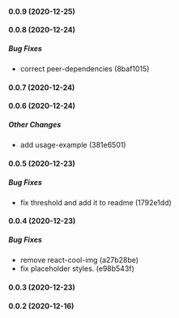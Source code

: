 #### 0.0.9 (2020-12-25)

#### 0.0.8 (2020-12-24)

##### Bug Fixes

*  correct peer-dependencies (8baf1015)

#### 0.0.7 (2020-12-24)

#### 0.0.6 (2020-12-24)

##### Other Changes

*  add usage-example (381e6501)

#### 0.0.5 (2020-12-23)

##### Bug Fixes

*  fix threshold and add it to readme (1792e1dd)

#### 0.0.4 (2020-12-23)

##### Bug Fixes

*  remove react-cool-img (a27b28be)
*  fix placeholder styles. (e98b543f)

#### 0.0.3 (2020-12-23)

#### 0.0.2 (2020-12-16)


